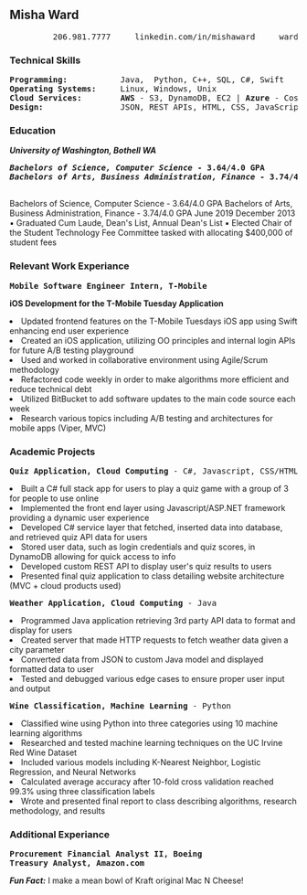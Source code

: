## Misha Ward
<pre>
         206.981.7777     linkedin.com/in/mishaward     wardm5@uw.edu     github.com/wardm5
</pre>

### Technical Skills
<pre>
<strong>Programming: </strong>          Java,  Python, C++, SQL, C#, Swift
<strong>Operating Systems: </strong>    Linux, Windows, Unix
<strong>Cloud Services: </strong>       <Strong>AWS</Strong> - S3, DynamoDB, EC2 | <Strong>Azure</Strong> - Cosmos DB, Blob Storage Web 
<strong>Design: </strong>               JSON, REST APIs, HTML, CSS, JavaScript
</pre>

### Education
***University of Washington, Bothell WA***
<pre>
<Strong><em>Bachelors of Science, Computer Science</em> - 3.64/4.0 GPA                                             June 2019</Strong>
<Strong><em>Bachelors of Arts, Business Administration, Finance</em> - 3.74/4.0 GPA                                    December 2013</Strong>

</pre>
Bachelors of Science, ​Computer Science ​- 3.64/4.0 GPA
Bachelors of Arts​, ​Business Administration, Finance ​- 3.74/4.0 GPA
June 2019 December 2013
▪ Graduated Cum Laude, Dean's List, Annual Dean's List
▪ Elected Chair of the Student Technology Fee Committee ​tasked with allocating $400,000 of student fees

### Relevant Work Experiance
<pre><Strong>Mobile Software Engineer Intern, T-Mobile                                    October 2018 - June 2019</Strong></pre>
<Strong>iOS Development for the T-Mobile Tuesday Application</Strong>
<li>Updated frontend features on the T-Mobile Tuesdays iOS app using Swift enhancing end user experience   </li>
<li>Created an iOS application, utilizing OO principles and internal login APIs for future A/B testing playground </li>
<li>Used and worked in collaborative environment using Agile/Scrum methodology  </li>
<li>Refactored code weekly in order to make algorithms more efficient and reduce technical debt   </li>
<li>Utilized BitBucket to add software updates to the main code source each week  </li>
<li>Research various topics including A/B testing and architectures for mobile apps (Viper, MVC)  </li>

### Academic Projects
<pre><Strong>Quiz Application, Cloud Computing</Strong> - C#, Javascript, CSS/HTML                                <Strong>Fall 2018</Strong></pre>
<li>Built a C# full stack app for users to play a quiz game with a group of 3 for people to use online  </li>
<li>Implemented the front end layer using Javascript/ASP.NET framework providing a dynamic user experience  </li>
<li>Developed C# service layer that fetched, inserted data into database, and retrieved quiz API data for users  </li>
<li>Stored user data, such as login credentials and quiz scores, in DynamoDB allowing for quick access to info  </li>
<li>Developed custom REST API to display user's quiz results to users  </li>
<li>Presented final quiz application to class detailing website architecture (MVC + cloud products used)  </li>

<pre><Strong>Weather Application, Cloud Computing</Strong> - Java                                                 <Strong>Fall 2018</Strong></pre>
<li>Programmed Java application retrieving 3rd party API data to format and display for users  </li>
<li>Created server that made HTTP requests to fetch weather data given a city parameter  </li>
<li>Converted data from JSON to custom Java model and displayed formatted data to user  </li>
<li>Tested and debugged various edge cases to ensure proper user input and output  </li>

<pre><Strong>Wine Classification, Machine Learning</Strong> - Python                                            <Strong>Summer 2018</Strong></pre>
<li>Classified wine using Python into three categories using 10 machine learning algorithms  </li>
<li>Researched and tested machine learning techniques on the UC Irvine Red Wine Dataset  </li>
<li>Included various models including K-Nearest Neighbor, Logistic Regression, and Neural Networks  </li>
<li>Calculated average accuracy after 10-fold cross validation reached 99.3% using three classification labels  </li>
<li>Wrote and presented final report to class describing algorithms, research methodology, and results  </li>

<h3>Additional Experiance</h3>
<pre>
<Strong>Procurement Financial Analyst II, Boeing                                      October 2015 - May 2017 </Strong>
<Strong>Treasury Analyst, Amazon.com                                             December 2013 - October 2015 </Strong>
</pre>

***Fun Fact:*** I make a mean bowl of Kraft original Mac N Cheese!
